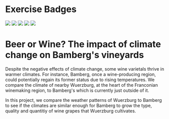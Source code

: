 # Exercise Badges

![](https://byob.yarr.is/keskinoglu/MADE/score_ex1) ![](https://byob.yarr.is/keskinoglu/MADE/score_ex2) ![](https://byob.yarr.is/keskinoglu/MADE/score_ex3) ![](https://byob.yarr.is/keskinoglu/MADE/score_ex4) ![](https://byob.yarr.is/keskinoglu/MADE/score_ex5)

# Beer or Wine? The impact of climate change on Bamberg's vineyards

Despite the negative effects of climate change, some wine varietals thrive in warmer climates. For instance, Bamberg, once a wine-producing region, could potentially regain its former status due to rising temperatures. We compare the climate of nearby Wuerzburg, at the heart of the Franconian winemaking region, to Bamberg's which is currently just outside of it.

In this project, we compare the weather patterns of Wuerzburg to Bamberg to see if the climates are similar enough for Bamberg to grow the type, quality and quantitiy of wine grapes that Wuerzburg cultivates.
